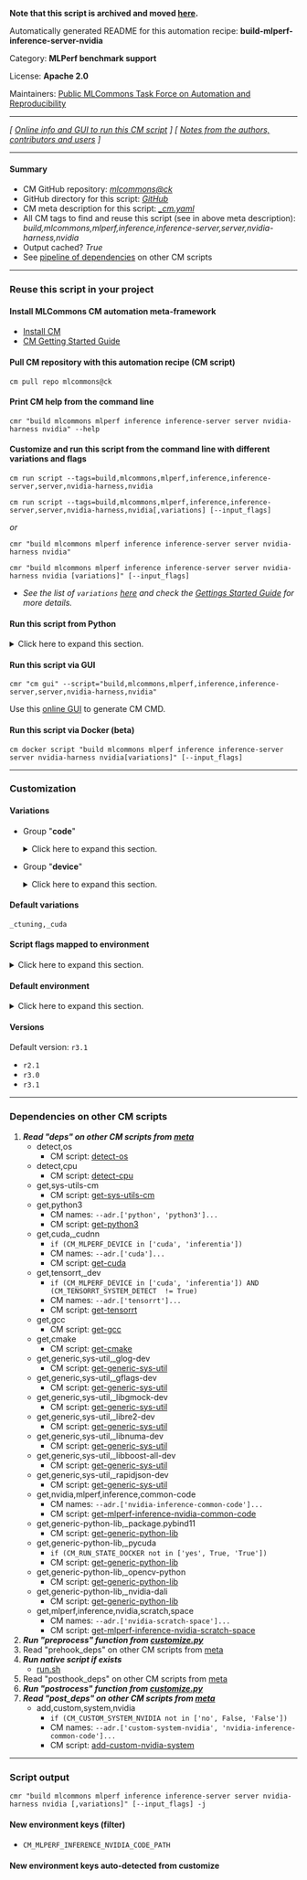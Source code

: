 **Note that this script is archived and moved [here](https://github.com/mlcommons/cm4mlops/tree/main/script/build-mlperf-inference-server-nvidia).**



Automatically generated README for this automation recipe: **build-mlperf-inference-server-nvidia**

Category: **MLPerf benchmark support**

License: **Apache 2.0**

Maintainers: [Public MLCommons Task Force on Automation and Reproducibility](https://github.com/mlcommons/ck/blob/master/docs/taskforce.md)

---
*[ [Online info and GUI to run this CM script](https://access.cknowledge.org/playground/?action=scripts&name=build-mlperf-inference-server-nvidia,f37403af5e9f4541) ] [ [Notes from the authors, contributors and users](README-extra.md) ]*

---
#### Summary

* CM GitHub repository: *[mlcommons@ck](https://github.com/mlcommons/ck/tree/dev/cm-mlops)*
* GitHub directory for this script: *[GitHub](https://github.com/mlcommons/ck/tree/dev/cm-mlops/script/build-mlperf-inference-server-nvidia)*
* CM meta description for this script: *[_cm.yaml](_cm.yaml)*
* All CM tags to find and reuse this script (see in above meta description): *build,mlcommons,mlperf,inference,inference-server,server,nvidia-harness,nvidia*
* Output cached? *True*
* See [pipeline of dependencies](#dependencies-on-other-cm-scripts) on other CM scripts


---
### Reuse this script in your project

#### Install MLCommons CM automation meta-framework

* [Install CM](https://access.cknowledge.org/playground/?action=install)
* [CM Getting Started Guide](https://github.com/mlcommons/ck/blob/master/docs/getting-started.md)

#### Pull CM repository with this automation recipe (CM script)

```cm pull repo mlcommons@ck```

#### Print CM help from the command line

````cmr "build mlcommons mlperf inference inference-server server nvidia-harness nvidia" --help````

#### Customize and run this script from the command line with different variations and flags

`cm run script --tags=build,mlcommons,mlperf,inference,inference-server,server,nvidia-harness,nvidia`

`cm run script --tags=build,mlcommons,mlperf,inference,inference-server,server,nvidia-harness,nvidia[,variations] [--input_flags]`

*or*

`cmr "build mlcommons mlperf inference inference-server server nvidia-harness nvidia"`

`cmr "build mlcommons mlperf inference inference-server server nvidia-harness nvidia [variations]" [--input_flags]`


* *See the list of `variations` [here](#variations) and check the [Gettings Started Guide](https://github.com/mlcommons/ck/blob/dev/docs/getting-started.md) for more details.*

#### Run this script from Python

<details>
<summary>Click here to expand this section.</summary>

```python

import cmind

r = cmind.access({'action':'run'
                  'automation':'script',
                  'tags':'build,mlcommons,mlperf,inference,inference-server,server,nvidia-harness,nvidia'
                  'out':'con',
                  ...
                  (other input keys for this script)
                  ...
                 })

if r['return']>0:
    print (r['error'])

```

</details>


#### Run this script via GUI

```cmr "cm gui" --script="build,mlcommons,mlperf,inference,inference-server,server,nvidia-harness,nvidia"```

Use this [online GUI](https://cKnowledge.org/cm-gui/?tags=build,mlcommons,mlperf,inference,inference-server,server,nvidia-harness,nvidia) to generate CM CMD.

#### Run this script via Docker (beta)

`cm docker script "build mlcommons mlperf inference inference-server server nvidia-harness nvidia[variations]" [--input_flags]`

___
### Customization


#### Variations

  * Group "**code**"
    <details>
    <summary>Click here to expand this section.</summary>

    * **`_ctuning`** (default)
      - Workflow:
    * `_custom`
      - Workflow:
    * `_mlcommons`
      - Workflow:
    * `_nvidia-only`
      - Workflow:

    </details>


  * Group "**device**"
    <details>
    <summary>Click here to expand this section.</summary>

    * `_cpu`
      - Environment variables:
        - *CM_MLPERF_DEVICE*: `cpu`
      - Workflow:
    * **`_cuda`** (default)
      - Environment variables:
        - *CM_MLPERF_DEVICE*: `cuda`
        - *CM_MLPERF_DEVICE_LIB_NAMESPEC*: `cudart`
      - Workflow:
    * `_inferentia`
      - Environment variables:
        - *CM_MLPERF_DEVICE*: `inferentia`
      - Workflow:

    </details>


#### Default variations

`_ctuning,_cuda`

#### Script flags mapped to environment
<details>
<summary>Click here to expand this section.</summary>

* `--clean=value`  &rarr;  `CM_MAKE_CLEAN=value`
* `--custom_system=value`  &rarr;  `CM_CUSTOM_SYSTEM_NVIDIA=value`

**Above CLI flags can be used in the Python CM API as follows:**

```python
r=cm.access({... , "clean":...}
```

</details>

#### Default environment

<details>
<summary>Click here to expand this section.</summary>

These keys can be updated via `--env.KEY=VALUE` or `env` dictionary in `@input.json` or using script flags.

* CM_MAKE_BUILD_COMMAND: `build`
* CM_MAKE_CLEAN: `no`
* CM_CUSTOM_SYSTEM_NVIDIA: `yes`

</details>

#### Versions
Default version: `r3.1`

* `r2.1`
* `r3.0`
* `r3.1`
___
### Dependencies on other CM scripts


  1. ***Read "deps" on other CM scripts from [meta](https://github.com/mlcommons/ck/tree/dev/cm-mlops/script/build-mlperf-inference-server-nvidia/_cm.yaml)***
     * detect,os
       - CM script: [detect-os](https://github.com/mlcommons/ck/tree/master/cm-mlops/script/detect-os)
     * detect,cpu
       - CM script: [detect-cpu](https://github.com/mlcommons/ck/tree/master/cm-mlops/script/detect-cpu)
     * get,sys-utils-cm
       - CM script: [get-sys-utils-cm](https://github.com/mlcommons/ck/tree/master/cm-mlops/script/get-sys-utils-cm)
     * get,python3
       * CM names: `--adr.['python', 'python3']...`
       - CM script: [get-python3](https://github.com/mlcommons/ck/tree/master/cm-mlops/script/get-python3)
     * get,cuda,_cudnn
       * `if (CM_MLPERF_DEVICE in ['cuda', 'inferentia'])`
       * CM names: `--adr.['cuda']...`
       - CM script: [get-cuda](https://github.com/mlcommons/ck/tree/master/cm-mlops/script/get-cuda)
     * get,tensorrt,_dev
       * `if (CM_MLPERF_DEVICE in ['cuda', 'inferentia']) AND (CM_TENSORRT_SYSTEM_DETECT  != True)`
       * CM names: `--adr.['tensorrt']...`
       - CM script: [get-tensorrt](https://github.com/mlcommons/ck/tree/master/cm-mlops/script/get-tensorrt)
     * get,gcc
       - CM script: [get-gcc](https://github.com/mlcommons/ck/tree/master/cm-mlops/script/get-gcc)
     * get,cmake
       - CM script: [get-cmake](https://github.com/mlcommons/ck/tree/master/cm-mlops/script/get-cmake)
     * get,generic,sys-util,_glog-dev
       - CM script: [get-generic-sys-util](https://github.com/mlcommons/ck/tree/master/cm-mlops/script/get-generic-sys-util)
     * get,generic,sys-util,_gflags-dev
       - CM script: [get-generic-sys-util](https://github.com/mlcommons/ck/tree/master/cm-mlops/script/get-generic-sys-util)
     * get,generic,sys-util,_libgmock-dev
       - CM script: [get-generic-sys-util](https://github.com/mlcommons/ck/tree/master/cm-mlops/script/get-generic-sys-util)
     * get,generic,sys-util,_libre2-dev
       - CM script: [get-generic-sys-util](https://github.com/mlcommons/ck/tree/master/cm-mlops/script/get-generic-sys-util)
     * get,generic,sys-util,_libnuma-dev
       - CM script: [get-generic-sys-util](https://github.com/mlcommons/ck/tree/master/cm-mlops/script/get-generic-sys-util)
     * get,generic,sys-util,_libboost-all-dev
       - CM script: [get-generic-sys-util](https://github.com/mlcommons/ck/tree/master/cm-mlops/script/get-generic-sys-util)
     * get,generic,sys-util,_rapidjson-dev
       - CM script: [get-generic-sys-util](https://github.com/mlcommons/ck/tree/master/cm-mlops/script/get-generic-sys-util)
     * get,nvidia,mlperf,inference,common-code
       * CM names: `--adr.['nvidia-inference-common-code']...`
       - CM script: [get-mlperf-inference-nvidia-common-code](https://github.com/mlcommons/ck/tree/master/cm-mlops/script/get-mlperf-inference-nvidia-common-code)
     * get,generic-python-lib,_package.pybind11
       - CM script: [get-generic-python-lib](https://github.com/mlcommons/ck/tree/master/cm-mlops/script/get-generic-python-lib)
     * get,generic-python-lib,_pycuda
       * `if (CM_RUN_STATE_DOCKER not in ['yes', True, 'True'])`
       - CM script: [get-generic-python-lib](https://github.com/mlcommons/ck/tree/master/cm-mlops/script/get-generic-python-lib)
     * get,generic-python-lib,_opencv-python
       - CM script: [get-generic-python-lib](https://github.com/mlcommons/ck/tree/master/cm-mlops/script/get-generic-python-lib)
     * get,generic-python-lib,_nvidia-dali
       - CM script: [get-generic-python-lib](https://github.com/mlcommons/ck/tree/master/cm-mlops/script/get-generic-python-lib)
     * get,mlperf,inference,nvidia,scratch,space
       * CM names: `--adr.['nvidia-scratch-space']...`
       - CM script: [get-mlperf-inference-nvidia-scratch-space](https://github.com/mlcommons/ck/tree/master/cm-mlops/script/get-mlperf-inference-nvidia-scratch-space)
  1. ***Run "preprocess" function from [customize.py](https://github.com/mlcommons/ck/tree/dev/cm-mlops/script/build-mlperf-inference-server-nvidia/customize.py)***
  1. Read "prehook_deps" on other CM scripts from [meta](https://github.com/mlcommons/ck/tree/dev/cm-mlops/script/build-mlperf-inference-server-nvidia/_cm.yaml)
  1. ***Run native script if exists***
     * [run.sh](https://github.com/mlcommons/ck/tree/dev/cm-mlops/script/build-mlperf-inference-server-nvidia/run.sh)
  1. Read "posthook_deps" on other CM scripts from [meta](https://github.com/mlcommons/ck/tree/dev/cm-mlops/script/build-mlperf-inference-server-nvidia/_cm.yaml)
  1. ***Run "postrocess" function from [customize.py](https://github.com/mlcommons/ck/tree/dev/cm-mlops/script/build-mlperf-inference-server-nvidia/customize.py)***
  1. ***Read "post_deps" on other CM scripts from [meta](https://github.com/mlcommons/ck/tree/dev/cm-mlops/script/build-mlperf-inference-server-nvidia/_cm.yaml)***
     * add,custom,system,nvidia
       * `if (CM_CUSTOM_SYSTEM_NVIDIA not in ['no', False, 'False'])`
       * CM names: `--adr.['custom-system-nvidia', 'nvidia-inference-common-code']...`
       - CM script: [add-custom-nvidia-system](https://github.com/mlcommons/ck/tree/master/cm-mlops/script/add-custom-nvidia-system)

___
### Script output
`cmr "build mlcommons mlperf inference inference-server server nvidia-harness nvidia [,variations]" [--input_flags] -j`
#### New environment keys (filter)

* `CM_MLPERF_INFERENCE_NVIDIA_CODE_PATH`
#### New environment keys auto-detected from customize
